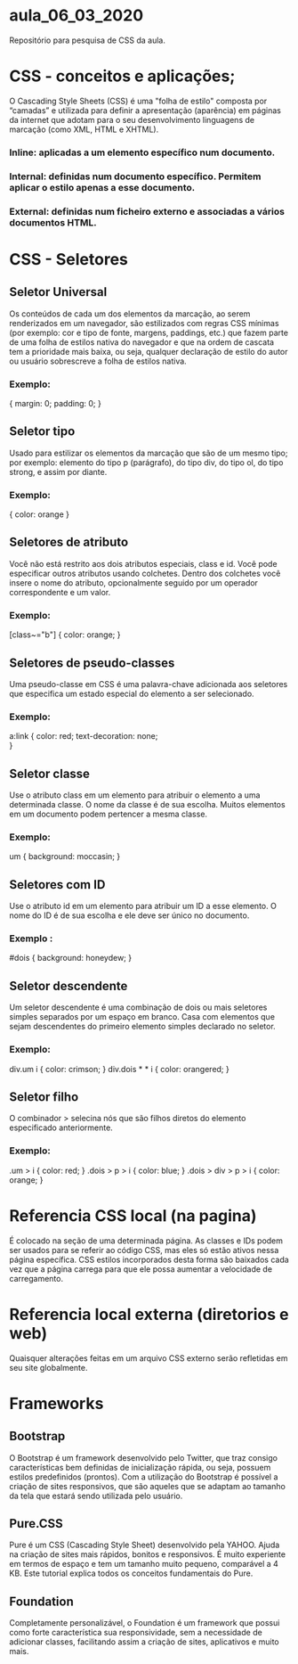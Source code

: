 # aula_06_03_2020
Repositório para pesquisa de CSS da aula.

# CSS - conceitos e aplicações;

O Cascading Style Sheets (CSS) é uma "folha de estilo" composta por “camadas” e utilizada para definir a apresentação (aparência) em páginas da internet que adotam para o seu desenvolvimento linguagens de marcação (como XML, HTML e XHTML).

### Inline: aplicadas a um elemento específico num documento.
### Internal: definidas num documento específico. Permitem aplicar o estilo apenas a esse documento.
### External: definidas num ficheiro externo e associadas a vários documentos HTML.

# CSS - Seletores

## Seletor Universal 
Os conteúdos de cada um dos elementos da marcação, ao serem renderizados em um navegador, são estilizados com regras CSS mínimas (por exemplo: cor e tipo de fonte, margens, paddings, etc.) que fazem parte de uma folha de estilos nativa do navegador e que na ordem de cascata tem a prioridade mais baixa, ou seja, qualquer declaração de estilo do autor ou usuário sobrescreve a folha de estilos nativa.
### Exemplo:
 {
  margin: 0;
  padding: 0;
  }
  
## Seletor tipo
Usado para estilizar os elementos da marcação que são de um mesmo tipo; por exemplo: elemento do tipo p (parágrafo), do tipo div, do tipo ol, do tipo strong, e assim por diante.
### Exemplo:
 { color: orange }

## Seletores de atributo
Você não está restrito aos dois atributos especiais, class e id. Você pode especificar outros atributos usando colchetes. Dentro dos colchetes você insere o nome do atributo, opcionalmente seguido por um operador correspondente e um valor.
### Exemplo:
[class~="b"] { color: orange; }

## Seletores de pseudo-classes
Uma pseudo-classe em CSS é uma palavra-chave adicionada aos seletores que especifica um estado especial do elemento a ser selecionado.
### Exemplo:
a:link {
  color: red; 
  text-decoration: none;  
}

## Seletor classe
Use o atributo class em um elemento para atribuir o elemento a uma determinada classe. O nome da classe é de sua escolha. Muitos elementos em um documento podem pertencer a mesma classe.
### Exemplo:
um { background: moccasin; }

## Seletores com ID
Use o atributo id em um elemento para atribuir um ID a esse elemento. O nome do ID é de sua escolha e ele deve ser único no documento.
### Exemplo :
#dois { background: honeydew; }
        
  
## Seletor descendente 
Um seletor descendente é uma combinação de dois ou mais seletores simples separados por um espaço em branco. Casa com elementos que sejam descendentes do primeiro elemento simples declarado no seletor. 
### Exemplo:
div.um i { color: crimson; } 
div.dois * * i { color: orangered; } 

  
## Seletor filho
O combinador > selecina nós que são filhos diretos do elemento especificado anteriormente.
### Exemplo:
.um > i { color: red; }
.dois > p > i { color: blue; }
.dois > div > p > i { color: orange; }

# Referencia CSS local (na pagina)
É colocado na seção <head> de uma determinada página. As classes e IDs podem ser usados para se referir ao código CSS, mas eles só estão ativos nessa página específica. CSS estilos incorporados desta forma são baixados cada vez que a página carrega para que ele possa aumentar a velocidade de carregamento. 

# Referencia local externa (diretorios e web)
Quaisquer alterações feitas em um arquivo CSS externo serão refletidas em seu site globalmente. 

# Frameworks
## Bootstrap
O Bootstrap é um framework desenvolvido pelo Twitter, que traz consigo características bem definidas de inicialização rápida, ou seja, possuem estilos predefinidos (prontos). Com a utilização do Bootstrap é possível a criação de sites responsivos, que são aqueles que se adaptam ao tamanho da tela que estará sendo utilizada pelo usuário.

## Pure.CSS
Pure é um CSS (Cascading Style Sheet) desenvolvido pela YAHOO. Ajuda na criação de sites mais rápidos, bonitos e responsivos. É muito experiente em termos de espaço e tem um tamanho muito pequeno, comparável a 4 KB. Este tutorial explica todos os conceitos fundamentais do Pure.

## Foundation
 Completamente personalizável, o Foundation é um framework que possui como forte característica sua responsividade, sem a necessidade de adicionar classes, facilitando assim a criação de sites, aplicativos e muito mais.
 
 
 
